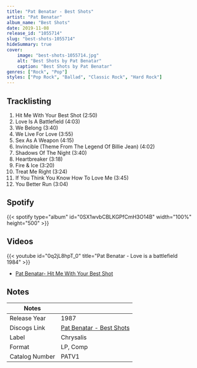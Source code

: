```yaml
---
title: "Pat Benatar - Best Shots"
artist: "Pat Benatar"
album_name: "Best Shots"
date: 2019-11-08
release_id: "1055714"
slug: "best-shots-1055714"
hideSummary: true
cover:
    image: "best-shots-1055714.jpg"
    alt: "Best Shots by Pat Benatar"
    caption: "Best Shots by Pat Benatar"
genres: ["Rock", "Pop"]
styles: ["Pop Rock", "Ballad", "Classic Rock", "Hard Rock"]
---
```

## Tracklisting
1. Hit Me With Your Best Shot (2:50)
2. Love Is A Battlefield (4:03)
3. We Belong (3:40)
4. We Live For Love (3:55)
5. Sex As A Weapon (4:15)
6. Invincible (Theme From The Legend Of Billie Jean) (4:02)
7. Shadows Of The Night (3:40)
8. Heartbreaker (3:18)
9. Fire & Ice (3:20)
10. Treat Me Right (3:24)
11. If You Think You Know How To Love Me (3:45)
12. You Better Run (3:04)
## Spotify
{{< spotify type="album" id="0SX1wvbCBLKGPfCmH3O14B" width="100%" height="500" >}}

## Videos
{{< youtube id="0q2jL8hpT_0" title="Pat Benatar - Love is a battlefield 1984" >}}
- [Pat Benatar- Hit Me With Your Best Shot](https://www.youtube.com/watch?v=x5kisPBwZOM)

## Notes
| Notes          |             |
| ---------------| ----------- |
| Release Year   | 1987 |
| Discogs Link   | [Pat Benatar - Best Shots](https://www.discogs.com/release/1055714-Pat-Benatar-Best-Shots) |
| Label          | Chrysalis |
| Format         | LP, Comp |
| Catalog Number | PATV1 |


